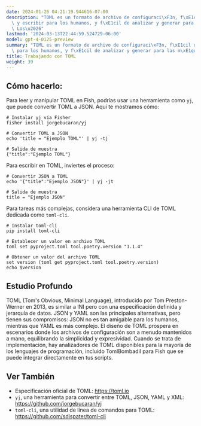 ```yaml
---
date: 2024-01-26 04:21:19.944616-07:00
description: "TOML es un formato de archivo de configuraci\xF3n, f\xE1cil de leer\
  \ y escribir para los humanos, y f\xE1cil de analizar y generar para las m\xE1quinas.\
  \ Los\u2026"
lastmod: '2024-03-13T22:44:59.524729-06:00'
model: gpt-4-0125-preview
summary: "TOML es un formato de archivo de configuraci\xF3n, f\xE1cil de leer y escribir\
  \ para los humanos, y f\xE1cil de analizar y generar para las m\xE1quinas."
title: Trabajando con TOML
weight: 39
---
```


## Cómo hacerlo:
Para leer y manipular TOML en Fish, podrías usar una herramienta como `yj`, que puede convertir TOML a JSON. Aquí te mostramos cómo:

```fish
# Instalar yj vía Fisher
fisher install jorgebucaran/yj

# Convertir TOML a JSON
echo 'title = "Ejemplo TOML"' | yj -tj

# Salida de muestra
{"title":"Ejemplo TOML"}
```

Para escribir en TOML, inviertes el proceso:

```fish
# Convertir JSON a TOML
echo '{"title":"Ejemplo JSON"}' | yj -jt

# Salida de muestra
title = "Ejemplo JSON"
```

Para tareas más complejas, considera una herramienta CLI de TOML dedicada como `toml-cli`.

```fish
# Instalar toml-cli
pip install toml-cli

# Establecer un valor en archivo TOML
toml set pyproject.toml tool.poetry.version "1.1.4"

# Obtener un valor del archivo TOML
set version (toml get pyproject.toml tool.poetry.version)
echo $version
```

## Estudio Profundo
TOML (Tom's Obvious, Minimal Language), introducido por Tom Preston-Werner en 2013, es similar a INI pero con una especificación definida y jerarquía de datos. JSON y YAML son las principales alternativas, pero tienen sus compromisos: JSON no es tan amigable para los humanos, mientras que YAML es más complejo. El diseño de TOML prospera en escenarios donde los archivos de configuración son a menudo mantenidos a mano, equilibrando la simplicidad y expresividad. Cuando se trata de implementación, hay analizadores de TOML disponibles para la mayoría de los lenguajes de programación, incluido TomlBombadil para Fish que se puede integrar directamente en tus scripts.

## Ver También
- Especificación oficial de TOML: https://toml.io
- `yj`, una herramienta para convertir entre TOML, JSON, YAML y XML: https://github.com/jorgebucaran/yj
- `toml-cli`, una utilidad de línea de comandos para TOML: https://github.com/sdispater/toml-cli
